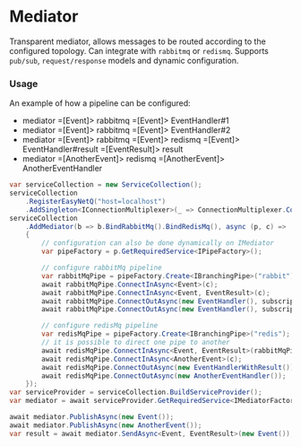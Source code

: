 # Mediator
Transparent mediator, allows messages to be routed according to the configured topology. Can integrate with ```rabbitmq``` or ```redismq```. Supports ```pub/sub```, ```request/response``` models and dynamic configuration.
### Usage
An example of how a pipeline can be configured:
* mediator =[Event]> rabbitmq =[Event]> EventHandler#1
* mediator =[Event]> rabbitmq =[Event]> EventHandler#2
* mediator =[Event]> rabbitmq =[Event]> redismq =[Event]> EventHandler#result =[EventResult]> result
* mediator =[AnotherEvent]> redismq =[AnotherEvent]> AnotherEventHandler
```csharp
var serviceCollection = new ServiceCollection();
serviceCollection
    .RegisterEasyNetQ("host=localhost")
    .AddSingleton<IConnectionMultiplexer>(_ => ConnectionMultiplexer.Connect("localhost"));
serviceCollection
    .AddMediator(b => b.BindRabbitMq().BindRedisMq(), async (p, c) =>
    {
        // configuration can also be done dynamically on IMediator
        var pipeFactory = p.GetRequiredService<IPipeFactory>();

        // configure rabbitMq pipeline
        var rabbitMqPipe = pipeFactory.Create<IBranchingPipe>("rabbit");
        await rabbitMqPipe.ConnectInAsync<Event>(c);
        await rabbitMqPipe.ConnectInAsync<Event, EventResult>(c);
        await rabbitMqPipe.ConnectOutAsync(new EventHandler(), subscriptionId: "1");
        await rabbitMqPipe.ConnectOutAsync(new EventHandler(), subscriptionId: "2");

        // configure redisMq pipeline
        var redisMqPipe = pipeFactory.Create<IBranchingPipe>("redis");
        // it is possible to direct one pipe to another
        await redisMqPipe.ConnectInAsync<Event, EventResult>(rabbitMqPipe);
        await redisMqPipe.ConnectInAsync<AnotherEvent>(c);
        await redisMqPipe.ConnectOutAsync(new EventHandlerWithResult());
        await redisMqPipe.ConnectOutAsync(new AnotherEventHandler());
    });
var serviceProvider = serviceCollection.BuildServiceProvider();
var mediator = await serviceProvider.GetRequiredService<IMediatorFactory>().CreateAsync();

await mediator.PublishAsync(new Event());
await mediator.PublishAsync(new AnotherEvent());
var result = await mediator.SendAsync<Event, EventResult>(new Event());
```
